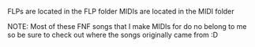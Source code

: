 FLPs are located in the FLP folder
MIDIs are located in the MIDI folder

NOTE: Most of these FNF songs that I make MIDIs for do no belong to me so be sure to check out where the songs originally came from :D
